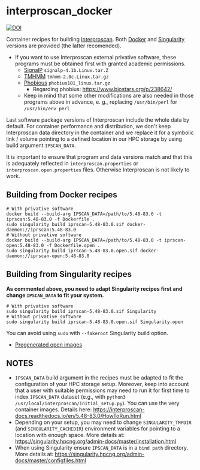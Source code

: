 # interproscan_docker

[![DOI](https://zenodo.org/badge/150708687.svg)](https://zenodo.org/badge/latestdoi/150708687)

Container recipes for building [Interproscan](https://interproscan-docs.readthedocs.io). Both [Docker](https://www.docker.com/) and [Singularity](https://singularity.hpcng.org/) versions are provided (the latter recomended).

* If you want to use Interproscan external privative software, these programs must be obtained first with granted academic permissions.
    * [SignalP](http://www.cbs.dtu.dk/services/SignalP/) ```signalp-4.1b.Linux.tar.Z```
    * [TMHMM](http://www.cbs.dtu.dk/services/TMHMM/) ```tmhmm-2.0c.Linux.tar.gz```
    * [Phobious](https://phobius.sbc.su.se/) ```phobius101_linux.tar.gz```
        * Regarding phobius: https://www.biostars.org/p/238642/
    * Keep in mind that some other modifications are also needed in those programs above in advance, e. g., replacing ```/usr/bin/perl``` for ```/usr/bin/env perl```

Last software package versions of Interproscan include the whole data by default. For container performance and distribution, we don't keep Interproscan data directory in the container and we replace it for a symbolic link / volume pointing to a defined location in our HPC storage by using build argument ```IPSCAN_DATA```.

It is important to ensure that program and data versions match and that this is adequately reflected in ```interproscan.properties``` or ```interproscan.open.properties``` files. Otherwise Interproscan is not likely to work.

## Building from Docker recipes

    # With privative software
    docker build --build-arg IPSCAN_DATA=/path/to/5.48-83.0 -t iprscan:5.48-83.0 -f Dockerfile .
    sudo singularity build iprscan-5.48-83.0.sif docker-daemon://iprscan:5.48-83.0
    # Without privative software
    docker build --build-arg IPSCAN_DATA=/path/to/5.48-83.0 -t iprscan-open:5.48-83.0 -f Dockerfile.open .
    sudo singularity build iprscan-5.48-83.0.open.sif docker-daemon://iprscan-open:5.48-83.0

## Building from Singularity recipes

**As commented above, you need to adapt Singularity recipes first and change ```IPSCAN_DATA``` to fit your system.**

    # With privative software
    sudo singularity build iprscan-5.48-83.0.sif Singularity
    # Without privative software
    sudo singularity build iprscan-5.48-83.0.open.sif Singularity.open

You can avoid using ```sudo``` with ```--fakeroot``` Singularity build option.

* [Pregenerated open images](https://biocore.crg.eu/iprscan/)

## NOTES

* ```IPSCAN_DATA``` build argument in the recipes must be adapted to fit the configuration of your HPC storage setup. Moreover, keep into account that a user with suitable permissions may need to run it for first time to index ```IPSCAN_DATA``` dataset (e.g., with ```python3 /usr/local/interproscan/initial_setup.py```). You can use the very container images. Details here: https://interproscan-docs.readthedocs.io/en/5.48-83.0/HowToRun.html
* Depending on your setup, you may need to change ```SINGULARITY_TMPDIR``` (and ```SINGULARITY_CACHEDIR```) environment variables for pointing to a location with enough space. More details at: https://singularity.hpcng.org/admin-docs/master/installation.html
* When using Singularity ensure ```IPSCAN_DATA``` is in a ```bind path``` directory. More details at: https://singularity.hpcng.org/admin-docs/master/configfiles.html
